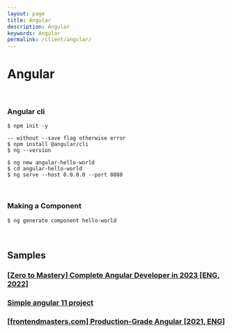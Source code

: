 ```yaml
---
layout: page
title: Angular
description: Angular
keywords: Angular
permalink: /client/angular/
---
```


# Angular

<br/>

### Angular cli

```
$ npm init -y

-- without --save flag otherwise error
$ npm install @angular/cli
$ ng --version

$ ng new angular-hello-world
$ cd angular-hello-world
$ ng serve --host 0.0.0.0 --port 8080
```

<br/>

### Making a Component

    $ ng generate component hello-world

<br/>

## Samples

### [[Zero to Mastery] Complete Angular Developer in 2023 [ENG, 2022]](https://github.com/webmakaka/Complete-Angular-Developer)

### [Simple angular 11 project](https://github.com/webmakaka/Angular-and-NgRx-Building-Real-Project-From-Scratch)

### [[frontendmasters.com] Production-Grade Angular [2021, ENG]](https://github.com/onehungrymind/fem-production-angular)
